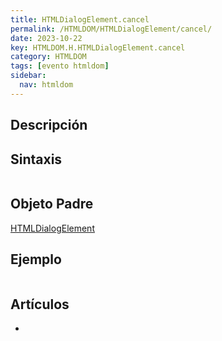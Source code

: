 ```yaml
---
title: HTMLDialogElement.cancel
permalink: /HTMLDOM/HTMLDialogElement/cancel/
date: 2023-10-22
key: HTMLDOM.H.HTMLDialogElement.cancel
category: HTMLDOM
tags: [evento htmldom]
sidebar:
  nav: htmldom
---
```


## Descripción


## Sintaxis


```javascript

```


## Objeto Padre


[HTMLDialogElement](https://www.w3api.com/HTMLDOM/HTMLDialogElement/)


## Ejemplo


```javascript

```


## Artículos

- 
